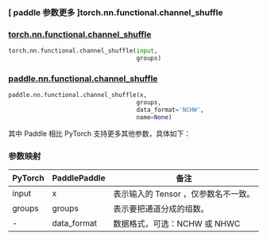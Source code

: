 ### [ paddle 参数更多 ]torch.nn.functional.channel_shuffle

### [torch.nn.functional.channel_shuffle](https://pytorch.org/docs/stable/generated/torch.nn.ChannelShuffle.html)

```python
torch.nn.functional.channel_shuffle(input,
                                    groups)
```

### [paddle.nn.functional.channel_shuffle](https://www.paddlepaddle.org.cn/documentation/docs/zh/develop/api/paddle/nn/functional/channel_shuffle_cn.html#channel-shuffle)

```python
paddle.nn.functional.channel_shuffle(x,
                                    groups,
                                    data_format='NCHW',
                                    name=None)
```

其中 Paddle 相比 PyTorch 支持更多其他参数，具体如下：
### 参数映射

| PyTorch       | PaddlePaddle | 备注                                                   |
| ------------- | ------------ | ------------------------------------------------------ |
| input         | x            | 表示输入的 Tensor ，仅参数名不一致。  |
| groups         | groups            | 表示要把通道分成的组数。  |
| -             | data_format            | 数据格式，可选：NCHW 或 NHWC |
